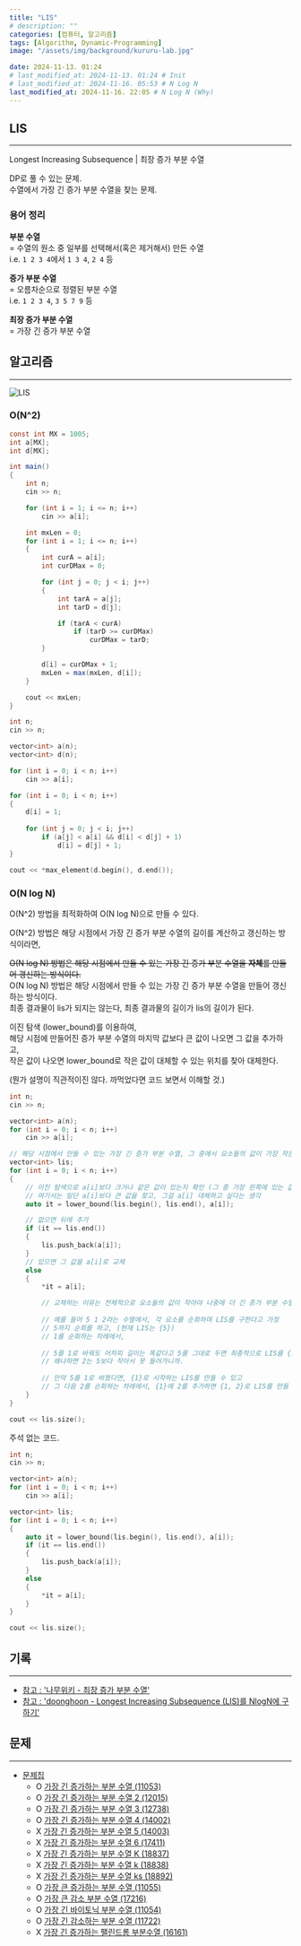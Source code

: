 ```yaml
---
title: "LIS"
# description: ""
categories: [컴퓨터, 알고리즘]
tags: [Algorithm, Dynamic-Programming]
image: "/assets/img/background/kururu-lab.jpg"

date: 2024-11-13. 01:24
# last_modified_at: 2024-11-13. 01:24 # Init
# last_modified_at: 2024-11-16. 05:53 # N Log N
last_modified_at: 2024-11-16. 22:05 # N Log N (Why)
---
```


## LIS

---

Longest Increasing Subsequence | 최장 증가 부분 수열  

DP로 풀 수 있는 문제.  
수열에서 가장 긴 증가 부분 수열을 찾는 문제.  

### 용어 정리

**부분 수열**  
= 수열의 원소 중 일부를 선택해서(혹은 제거해서) 만든 수열  
i.e. `1 2 3 4`에서 `1 3 4`, `2 4` 등  

**증가 부분 수열**  
= 오름차순으로 정렬된 부분 수열  
i.e. `1 2 3 4`, `3 5 7 9` 등  

**최장 증가 부분 수열**  
= 가장 긴 증가 부분 수열  

## 알고리즘

---

![LIS](/assets/img/post/stone/2024/241113-223106.png)

### O(N^2)

```cs
const int MX = 1005;
int a[MX];
int d[MX];

int main()
{
	int n;
	cin >> n;

	for (int i = 1; i <= n; i++)
		cin >> a[i];

	int mxLen = 0;
	for (int i = 1; i <= n; i++)
	{
		int curA = a[i];
		int curDMax = 0;

		for (int j = 0; j < i; j++)
		{
			int tarA = a[j];
			int tarD = d[j];

			if (tarA < curA)
				if (tarD >= curDMax)
					curDMax = tarD;
		}

		d[i] = curDMax + 1;
		mxLen = max(mxLen, d[i]);
	}

	cout << mxLen;
}
```

```cpp
int n;
cin >> n;

vector<int> a(n);
vector<int> d(n);

for (int i = 0; i < n; i++)
	cin >> a[i];

for (int i = 0; i < n; i++)
{
	d[i] = 1;
	
	for (int j = 0; j < i; j++)
		if (a[j] < a[i] && d[i] < d[j] + 1)
			d[i] = d[j] + 1;
}

cout << *max_element(d.begin(), d.end());
```

### O(N log N)

O(N^2) 방법을 최적화하여 O(N log N)으로 만들 수 있다.  

O(N^2) 방법은 해당 시점에서 가장 긴 증가 부분 수열의 길이를 계산하고 갱신하는 방식이라면,  

~~O(N log N) 방법은 해당 시점에서 만들 수 있는 가장 긴 증가 부분 수열을 **자체**를 만들어 갱신하는 방식이다.~~  
O(N log N) 방법은 해당 시점에서 만들 수 있는 가장 긴 증가 부분 수열을 만들어 갱신하는 방식이다.  
최종 결과물이 lis가 되지는 않는다, 최종 결과물의 길이가 lis의 길이가 된다.  

이진 탐색 (lower_bound)를 이용하여,  
해당 시점에 만들어진 증가 부분 수열의 마지막 값보다 큰 값이 나오면 그 값을 추가하고,  
작은 값이 나오면 lower_bound로 작은 값이 대체할 수 있는 위치를 찾아 대체한다.  

(뭔가 설명이 직관적이진 않다. 까먹었다면 코드 보면서 이해할 것.)  

```cpp
int n;
cin >> n;

vector<int> a(n);
for (int i = 0; i < n; i++)
	cin >> a[i];

// 해당 시점에서 만들 수 있는 가장 긴 증가 부분 수열, 그 중에서 요소들의 값이 가장 작은 수열을 만들어 나간다.
vector<int> lis;
for (int i = 0; i < n; i++)
{
	// 이진 탐색으로 a[i]보다 크거나 같은 값이 있는지 확인 (그 중 가장 왼쪽에 있는 값)
	// 여기서는 일단 a[i]보다 큰 값을 찾고, 그걸 a[i] 대체하고 싶다는 생각
	auto it = lower_bound(lis.begin(), lis.end(), a[i]);

	// 없으면 뒤에 추가
	if (it == lis.end())
	{
		lis.push_back(a[i]);
	}
	// 있으면 그 값을 a[i]로 교체
	else
	{
		*it = a[i];

		// 교체하는 이유는 전체적으로 요소들의 값이 작아야 나중에 더 긴 증가 부분 수열을 만들 수 있는 가능성이 높아지기 때문
		
		// 예를 들어 5 1 2라는 수열에서, 각 요소를 순회하며 LIS를 구한다고 가정
		// 5까지 순회를 하고, (현재 LIS는 {5})
		// 1를 순회하는 차례에서,
		
		// 5를 1로 바꿔도 어차피 길이는 똑같다고 5를 그대로 두면 최종적으로 LIS를 {5}로 만들 수 밖에 없다.
		// 왜냐하면 2는 5보다 작아서 못 들어가니까.
		
		// 만약 5를 1로 바꿨다면, {1}로 시작하는 LIS를 만들 수 있고
		// 그 다음 2를 순회하는 차례에서, {1}에 2를 추가하면 {1, 2}로 LIS를 만들 수 있다.
	}
}

cout << lis.size();
```

주석 없는 코드.  

```cpp
int n;
cin >> n;

vector<int> a(n);
for (int i = 0; i < n; i++)
	cin >> a[i];

vector<int> lis;
for (int i = 0; i < n; i++)
{
	auto it = lower_bound(lis.begin(), lis.end(), a[i]);
	if (it == lis.end())
	{
		lis.push_back(a[i]);
	}
	else
	{
		*it = a[i];
	}
}

cout << lis.size();
```

## 기록

---

- [참고 : '나무위키 - 최장 증가 부분 수열'](https://namu.wiki/w/최장%20증가%20부분%20수열)
- [참고 : 'doonghoon - Longest Increasing Subsequence (LIS)를 NlogN에 구하기'](https://blog.hoony.me/2023/10/01/find-lis-in-nlogn/)

## 문제

---

- [문제집](https://www.acmicpc.net/workbook/view/5079)
  - O [가장 긴 증가하는 부분 수열 (11053)](https://www.acmicpc.net/problem/11053)
  - O [가장 긴 증가하는 부분 수열 2 (12015)](https://www.acmicpc.net/problem/12015)
  - O [가장 긴 증가하는 부분 수열 3 (12738)](https://www.acmicpc.net/problem/12738)
  - O [가장 긴 증가하는 부분 수열 4 (14002)](https://www.acmicpc.net/problem/14002)
  - X [가장 긴 증가하는 부분 수열 5 (14003)](https://www.acmicpc.net/problem/14003)
  - X [가장 긴 증가하는 부분 수열 6 (17411)](https://www.acmicpc.net/problem/17411)
  - X [가장 긴 증가하는 부분 수열 K (18837)](https://www.acmicpc.net/problem/18837)
  - X [가장 긴 증가하는 부분 수열 k (18838)](https://www.acmicpc.net/problem/18838)
  - X [가장 긴 증가하는 부분 수열 ks (18892)](https://www.acmicpc.net/problem/18892)
  - O [가장 큰 증가하는 부분 수열 (11055)](https://www.acmicpc.net/problem/11055)
  - O [가장 큰 감소 부분 수열 (17216)](https://www.acmicpc.net/problem/17216)
  - O [가장 긴 바이토닉 부분 수열 (11054)](https://www.acmicpc.net/problem/11054)
  - O [가장 긴 감소하는 부분 수열 (11722)](https://www.acmicpc.net/problem/11722)
  - X [가장 긴 증가하는 팰린드롬 부분수열 (16161)](https://www.acmicpc.net/problem/16161)
